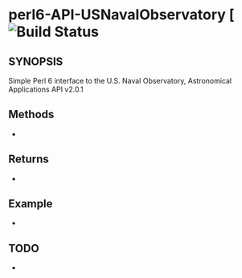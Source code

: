 # perl6-API-USNavalObservatory [![Build Status](https://travis-ci.org/cbk/API-USNavalObservatory.svg?branch=master)

## SYNOPSIS
Simple Perl 6 interface to the U.S. Naval Observatory, Astronomical Applications API v2.0.1


## Methods
 *

## Returns
 *

## Example
 *   

## TODO
 *
